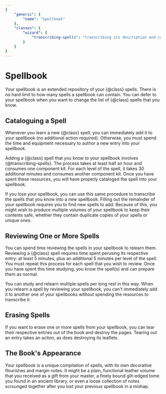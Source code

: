 ```yaml
---
{
	"generic": {
		"name": "Spellbook"
	},
	"classes": {
		"wizard": {
			"transcribing-spells": "transcribing its description and casting instructions, and illustrating its arcane designs and sigils&mdash;using a notation that is unique to you"
		}
	}
}
---
```

# Spellbook
Your spellbook is an extended repository of your {@class} spells.
There is no hard limit to how many spells a spellbook can contain.
You can defer to your spellbook when you want to change the list of {@class} spells that you know.

## Cataloguing a Spell
Whenever you learn a new {@class} spell, you can immediately add it to your spellbook (no additional action required).
Otherwise, you must spend the time and equipment necessary to author a new entry into your spellbook.

Adding a {@class} spell that you know to your spellbook involves {@transcribing-spells}.
The process takes at least half an hour and consumes one component kit.
For each level of the spell, it takes 30 additional minutes and consumes another component kit.
Once you have spent these resources, you will have properly cataloged the spell into your spellbook.

If you lose your spellbook, you can use this same procedure to transcribe the spells that you know into a new spellbook.
Filling out the remainder of your spellbook requires you to find new spells to add.
Because of this, you might wish to produce multiple volumes of your spellbook to keep their contents safe, whether they contain duplicate copies of your spells or unique ones.

## Reviewing One or More Spells
You can spend time reviewing the spells in your spellbook to relearn them.
Reviewing a {@class} spell requires time spent perusing its respective entry: at least 5 minutes, plus an additional 5 minutes per level of the spell.
You must repeat this process for each spell that you wish to review.
Once you have spent this time studying, you know the spell(s) and can prepare them as normal.

You can study and relearn multiple spells per long rest in this way.
When you relearn a spell by reviewing your spellbook, you can't immediately add it to another one of your spellbooks without spending the resources to transcribe it.

## Erasing Spells
If you want to erase one or more spells from your spellbook, you can tear their respective entries out of the book and destroy the pages.
Tearing out an entry takes an action, as does destroying its leaflets.

## The Book's Appearance
Your spellbook is a unique compilation of spells, with its own decorative flourishes and margin notes.
It might be a plain, functional leather volume that you received as a gift from your master, a finely bound gilt-edged tome you found in an ancient library, or even a loose collection of notes scrounged together after you lost your previous spellbook in a mishap.
